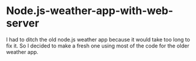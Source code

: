 # Node.js-weather-app-with-web-server
I had to ditch the old node.js weather app because it would take too long to fix it. So I decided to make a fresh one using most of the code for the older weather app. 
